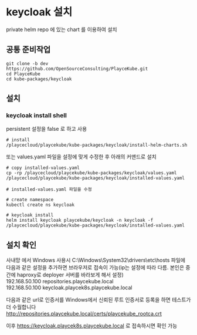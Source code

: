 # keycloak 설치

private helm repo 에 있는 chart 를 이용하여 설치

## 공통 준비작업

```ShellSession
git clone -b dev https://github.com/OpenSourceConsulting/PlayceKube.git
cd PlayceKube
cd kube-packages/keycloak
```

## 설치

### keycloak install shell

persistent 설정을 false 로 하고 사용

```ShellSession
# install
/playcecloud/playcekube/kube-packages/keycloak/install-helm-charts.sh
```

또는 values.yaml 파일을 설정에 맞게 수정한 후 아래의 커맨드로 설치

```ShellSession
# copy installed-values.yaml
cp -rp /playcecloud/playcekube/kube-packages/keycloak/values.yaml /playcecloud/playcekube/kube-packages/keycloak/installed-values.yaml

# installed-values.yaml 파일을 수정

# create namespace
kubectl create ns keycloak

# keycloak install
helm install keycloak playcekube/keycloak -n keycloak -f /playcecloud/playcekube/kube-packages/keycloak/installed-values.yaml
```

## 설치 확인

사내망 에서 Windows 사용시 C:\Windows\System32\drivers\etc\hosts 파일에 다음과 같은 설정을 추가하면 브라우저로 접속이 가능(ip는 설정에 따라 다름. 본인은 중간에 haproxy로 deployer 서버를 바라보게 해서 설정)  
192.168.50.100 repositories.playcekube.local  
192.168.50.100 keycloak.playcek8s.playcekube.local  
  
다음과 같은 url로 인증서를 Windows에서 신뢰된 루트 인증서로 등록을 하면 테스트가 더 수월합니다  
http://repositories.playcekube.local/certs/playcekube_rootca.crt  

이후 https://keycloak.playcek8s.playcekube.local 로 접속하시면 확인 가능

